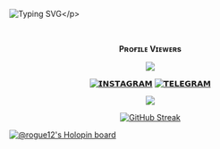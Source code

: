 ![Typing SVG](https://readme-typing-svg.herokuapp.com/?lines=𝗧𝗛𝗜𝗦+𝗜𝗦+𝗥𝗢𝗚𝗨𝗘+𝗣𝗦𝗘𝗨𝗗𝗢!;𝗔+𝗡𝗢𝗼𝗕+𝗣𝗬𝗧𝗛𝗢𝗡+𝗣𝗥𝗢-+𝗚𝗥𝗔𝗠𝗠𝗘𝗥!;𝗖𝗨𝗥𝗥𝗘𝗡𝗧𝗟𝗬+𝗦𝗧𝗨𝗗𝗬𝗜𝗡𝗚+𝗜𝗡+12𝘁𝗵+𝗦𝗧𝗔𝗡𝗗𝗔𝗥𝗗!)</p>
  
<div align="center">
<br><p align="center"><b>Pʀᴏғɪʟᴇ Vɪᴇᴡᴇʀs</b></p>  
<p align="center"><img align="center" src="https://profile-counter.glitch.me/{Aadhi000}/count.svg"/></p> 

 [![𝗜𝗡𝗦𝗧𝗔𝗚𝗥𝗔𝗠](https://img.shields.io/badge/Instagram-%23E4405F.svg?logo=Instagram&logoColor=white)](https://www.instagram.com/shibi_l____)
 [![𝗧𝗘𝗟𝗘𝗚𝗥𝗔𝗠](https://img.shields.io/badge/Telegram-%23E4405F.svg?logo=Telegram&logoColor=white)](https://t.me/Oriksonic)

<p align="center">
<img src="https://github-stats-alpha.vercel.app/api/?username=Hackermanker&cc=000&tc=00ff00&ic=fff000&bc=fff" align="center">
</p>    

[![GitHub Streak](https://github-readme-streak-stats.herokuapp.com/?user=Hackermanker&theme=highcontrast)](https://github.com/Hackermanker/github-readme-streak-stats)
</div>  

[![@rogue12's Holopin board](https://holopin.me/rogue12)](https://holopin.io/@rogue12)


